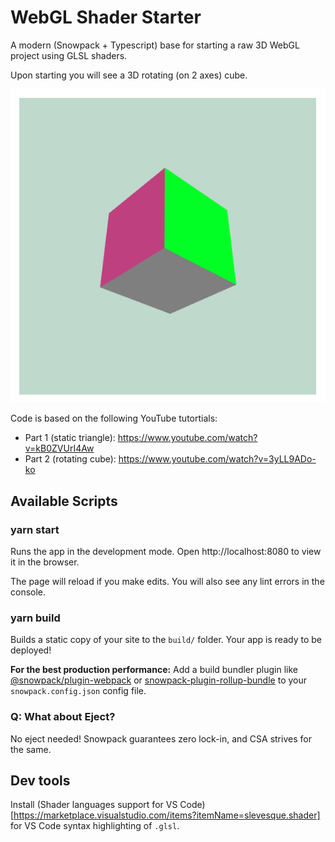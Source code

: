 # WebGL Shader Starter

A modern (Snowpack + Typescript) base for starting a raw 3D WebGL project using GLSL shaders.

Upon starting you will see a 3D rotating (on 2 axes) cube.

<img src="./cube-screenshot.png" alt="3D rotating cube screenshot" />

Code is based on the following YouTube tutortials:

- Part 1 (static triangle): https://www.youtube.com/watch?v=kB0ZVUrI4Aw
- Part 2 (rotating cube): https://www.youtube.com/watch?v=3yLL9ADo-ko

## Available Scripts

### yarn start

Runs the app in the development mode.
Open http://localhost:8080 to view it in the browser.

The page will reload if you make edits.
You will also see any lint errors in the console.

### yarn build

Builds a static copy of your site to the `build/` folder.
Your app is ready to be deployed!

**For the best production performance:** Add a build bundler plugin like [@snowpack/plugin-webpack](https://github.com/snowpackjs/snowpack/tree/main/plugins/plugin-webpack) or [snowpack-plugin-rollup-bundle](https://github.com/ParamagicDev/snowpack-plugin-rollup-bundle) to your `snowpack.config.json` config file.

### Q: What about Eject?

No eject needed! Snowpack guarantees zero lock-in, and CSA strives for the same.

## Dev tools

Install (Shader languages support for VS Code)[https://marketplace.visualstudio.com/items?itemName=slevesque.shader] for VS Code syntax highlighting of `.glsl`.
